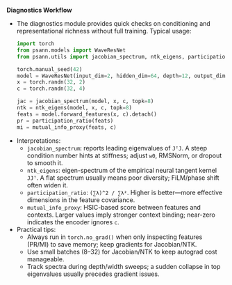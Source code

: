 **Diagnostics Workflow**
- The diagnostics module provides quick checks on conditioning and representational richness without full training. Typical usage:
  ```python
  import torch
  from psann.models import WaveResNet
  from psann.utils import jacobian_spectrum, ntk_eigens, participation_ratio, mutual_info_proxy

  torch.manual_seed(42)
  model = WaveResNet(input_dim=2, hidden_dim=64, depth=12, output_dim=1, context_dim=4)
  x = torch.randn(32, 2)
  c = torch.randn(32, 4)

  jac = jacobian_spectrum(model, x, c, topk=8)
  ntk = ntk_eigens(model, x, c, topk=8)
  feats = model.forward_features(x, c).detach()
  pr = participation_ratio(feats)
  mi = mutual_info_proxy(feats, c)
  ```
- Interpretations:
  - `jacobian_spectrum`: reports leading eigenvalues of `JᵀJ`. A steep condition number hints at stiffness; adjust `w0`, RMSNorm, or dropout to smooth it.
  - `ntk_eigens`: eigen-spectrum of the empirical neural tangent kernel `JJᵀ`. A flat spectrum usually means poor diversity; FiLM/phase shift often widen it.
  - `participation_ratio`: `(∑λ)^2 / ∑λ²`. Higher is better—more effective dimensions in the feature covariance.
  - `mutual_info_proxy`: HSIC-based score between features and contexts. Larger values imply stronger context binding; near-zero indicates the encoder ignores `c`.
- Practical tips:
  - Always run in `torch.no_grad()` when only inspecting features (PR/MI) to save memory; keep gradients for Jacobian/NTK.
  - Use small batches (8–32) for Jacobian/NTK to keep autograd cost manageable.
  - Track spectra during depth/width sweeps; a sudden collapse in top eigenvalues usually precedes gradient issues.
